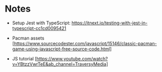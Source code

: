 # Notes

- Setup Jest with TypeScript: https://itnext.io/testing-with-jest-in-typescript-cc1cd0095421

- Pacman assets [https://www.sourcecodester.com/javascript/15146/classic-pacman-game-using-javascript-free-source-code.html]

- JS tutorial [https://www.youtube.com/watch?v=YBtzzVwrTeE&ab_channel=TraversyMedia]
